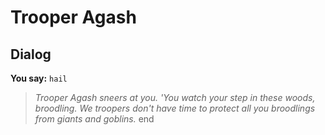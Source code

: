 # Trooper Agash


## Dialog

**You say:** `hail`



>*Trooper Agash sneers at you.  'You watch your step in these woods, broodling.  We troopers don't have time to protect all you broodlings from giants and goblins.*
end